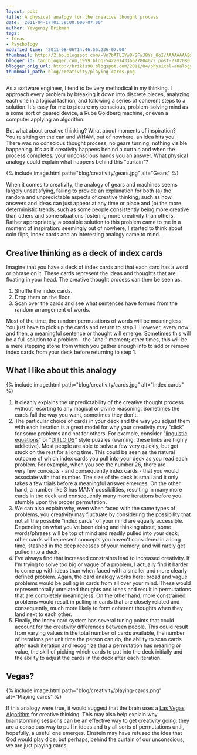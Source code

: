 ```yaml
---
layout: post
title: A physical analogy for the creative thought process
date: '2011-04-17T01:59:00.000-07:00'
author: Yevgeniy Brikman
tags:
- Ideas
- Psychology
modified_time: '2011-08-06T14:46:56.236-07:00'
thumbnail: http://2.bp.blogspot.com/-Vn7bATLIYw8/SFwJ8Ys_8oI/AAAAAAAABxg/PHTpnYFX2aU/s72-c/IMG_1901.JPG
blogger_id: tag:blogger.com,1999:blog-5422014336627804072.post-2782080152440916221
blogger_orig_url: http://brikis98.blogspot.com/2011/04/physical-analogy-for-creative-thought.html
thumbnail_path: blog/creativity/playing-cards.png
---
```


As a software engineer, I tend to be very methodical in my thinking. I 
approach every problem by breaking it down into discrete pieces, analyzing 
each one in a logical fashion, and following a series of coherent steps to a 
solution. It's easy for me to picture my conscious, problem-solving mind as a 
some sort of geared device, a Rube Goldberg machine, or even a computer 
applying an algorithm. 

But what about creative thinking? What about moments of inspiration? You’re 
sitting on the can and WHAM, out of nowhere, an idea hits you. There was no 
conscious thought process, no gears turning, nothing visible happening. It's 
as if creativity happens behind a curtain and when the process completes, your 
unconscious hands you an answer. What physical analogy could explain what 
happens behind this "curtain"? 

{% include image.html path="blog/creativity/gears.jpg" alt="Gears" %}

When it comes to creativity, the analogy of gears and machines seems largely 
unsatisfying, failing to provide an explanation for both (a) the random and 
unpredictable aspects of creative thinking, such as how answers and ideas can 
just appear at any time or place and (b) the more deterministic trends, such 
as some people consistently being more creative than others and some 
situations fostering more creativity than others. Rather appropriately, a 
possible solution to this problem came to me in a moment of inspiration: 
seemingly out of nowhere, I started to think about coin flips, index cards and 
an interesting analogy came to mind. 

## Creative thinking as a deck of index cards 

Imagine that you have a deck of index cards and that each card has a word or 
phrase on it. These cards represent the ideas and thoughts that are floating 
in your head. The creative thought process can then be seen as:

1. Shuffle the index cards. 
1. Drop them on the floor. 
1. Scan over the cards and see what sentences have formed from the random 
arrangement of words. 

Most of the time, the random permutations of words will be meaningless. You 
just have to pick up the cards and return to step 1. However, every now and 
then, a meaningful sentence or thought will emerge. Sometimes this will be a 
full solution to a problem - the "aha!" moment; other times, this will be a 
mere stepping stone from which you gather enough info to add or remove index 
cards from your deck before returning to step 1. 

## What I like about this analogy 

{% include image.html path="blog/creativity/cards.jpg" alt="Index cards" %}

1. It cleanly explains the unpredictability of the creative thought process 
without resorting to any magical or divine reasoning. Sometimes the cards fall 
the way you want, sometimes they don't. 
1. The particular choice of cards in your deck and the way you adjust them 
with each iteration is a great model for why your creativity may "click" for 
some problems and not for others. For example, consider "[linguistic 
equations](http://www.intelligence-test.net/part1/)" or 
"[DITLOIDS](http://www.blackstump.com.au/ditloid.htm)" style puzzles 
(warning: these links are highly addictive). Most people are able to solve a 
few very quickly, but get stuck  on the rest for a long time. This could be 
seen as the natural outcome of which index cards you pull into your deck as 
you read each problem. For example, when you see the number 26, there are  
very few concepts - and consequently index cards - that you would associate 
with that number. The size of the deck is small and it only takes a few trials 
before a meaningful answer emerges. On the other hand, a number  like 3 has 
MANY possibilities, resulting in many more cards in the deck and consequently 
many more iterations before you stumble upon the proper permutation. 
1. We can also explain why, even when faced with the same types of problems, 
you creativity may fluctuate by considering the possibility that not all the 
possible "index cards" of your mind are equally accessible. Depending on what 
you've been doing and thinking about, some words/phrases will be top of mind 
and readily pulled into your deck; other cards will represent concepts you 
haven't considered in a long time, stashed in the deep recesses of your 
memory, and will rarely get pulled into a deck. 
1. I've always find that increased constraints lead to increased creativity. 
If I'm trying to solve too big or vague of a problem, I actually find it 
harder to come up with ideas than when faced with a smaller and more clearly 
defined problem. Again, the card analogy works here: broad and vague problems 
would be pulling in cards from all over your mind. These would represent 
totally unrelated thoughts and ideas and result in permutations that are 
completely meaningless. On the other hand, more constrained problems would 
result in pulling in cards that are closely related and consequently, much 
more likely to form coherent thoughts when they land next to each other. 
1. Finally, the index card system has several tuning points that could account 
for the creativity differences between people. This could result from varying 
values in the total number of cards available, the number of iterations per 
unit time the person can do, the ability to scan cards after each iteration 
and recognize that a permutation has meaning or value, the skill of picking 
which cards to put into the deck initially and the ability to adjust the cards 
in the deck after each iteration.

## Vegas?

{% include image.html path="blog/creativity/playing-cards.png" alt="Playing cards" %}

If this analogy were true, it would suggest that the brain uses a [Las Vegas 
Algorithm](http://en.wikipedia.org/wiki/Las_Vegas_algorithm) for creative 
thinking. This may also help explain why brainstorming sessions can be an 
effective way to get creativity going: they are a conscious way to pull in 
ideas and try all sorts of permutations until, hopefully, a useful one 
emerges. Einstein may have refused the idea that God would play dice, but 
perhaps, behind the curtain of our unconscious, we are just playing cards. 
